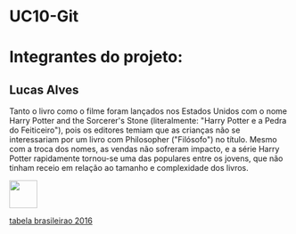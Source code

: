 # UC10-Git

<h1>Integrantes do projeto:</h1>
<h2>Lucas Alves</h2>

<p>
  Tanto o livro como o filme foram lançados nos Estados Unidos com o nome Harry Potter and the Sorcerer's Stone (literalmente: "Harry Potter e a Pedra do Feiticeiro"), pois os editores temiam que as crianças não se interessariam por um livro com Philosopher ("Filósofo") no título. Mesmo com a troca dos nomes, as vendas não sofreram impacto, e a série Harry Potter rapidamente tornou-se uma das populares entre os jovens, que não tinham receio em relação ao tamanho e complexidade dos livros.
</p>

<img src="./images.webp" style="width:50px;height:auto">

<a href="https://pt.wikipedia.org/wiki/Campeonato_Brasileiro_de_Futebol_de_2016_-_S%C3%A9rie_A">tabela brasileirao 2016</a>


